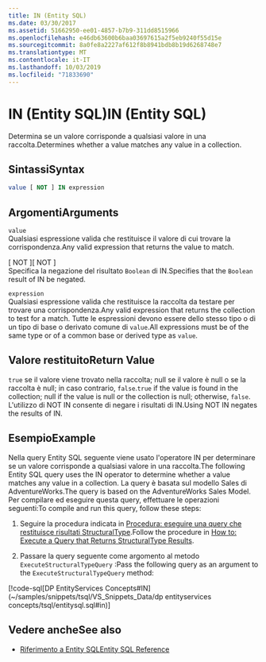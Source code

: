 ```yaml
---
title: IN (Entity SQL)
ms.date: 03/30/2017
ms.assetid: 51662950-ee01-4857-b7b9-311dd8515966
ms.openlocfilehash: e46db63600b6baa03697615a2f5eb9240f55d15e
ms.sourcegitcommit: 8a0fe8a2227af612f8b8941bdb8b19d6268748e7
ms.translationtype: MT
ms.contentlocale: it-IT
ms.lasthandoff: 10/03/2019
ms.locfileid: "71833690"
---
```

# <a name="in-entity-sql"></a><span data-ttu-id="ddb02-102">IN (Entity SQL)</span><span class="sxs-lookup"><span data-stu-id="ddb02-102">IN (Entity SQL)</span></span>
<span data-ttu-id="ddb02-103">Determina se un valore corrisponde a qualsiasi valore in una raccolta.</span><span class="sxs-lookup"><span data-stu-id="ddb02-103">Determines whether a value matches any value in a collection.</span></span>  
  
## <a name="syntax"></a><span data-ttu-id="ddb02-104">Sintassi</span><span class="sxs-lookup"><span data-stu-id="ddb02-104">Syntax</span></span>  
  
```sql  
value [ NOT ] IN expression  
```  
  
## <a name="arguments"></a><span data-ttu-id="ddb02-105">Argomenti</span><span class="sxs-lookup"><span data-stu-id="ddb02-105">Arguments</span></span>  
 `value`  
 <span data-ttu-id="ddb02-106">Qualsiasi espressione valida che restituisce il valore di cui trovare la corrispondenza.</span><span class="sxs-lookup"><span data-stu-id="ddb02-106">Any valid expression that returns the value to match.</span></span>  
  
 <span data-ttu-id="ddb02-107">[ NOT ]</span><span class="sxs-lookup"><span data-stu-id="ddb02-107">[ NOT ]</span></span>  
 <span data-ttu-id="ddb02-108">Specifica la negazione del risultato `Boolean` di IN.</span><span class="sxs-lookup"><span data-stu-id="ddb02-108">Specifies that the `Boolean` result of IN be negated.</span></span>  
  
 `expression`  
 <span data-ttu-id="ddb02-109">Qualsiasi espressione valida che restituisce la raccolta da testare per trovare una corrispondenza.</span><span class="sxs-lookup"><span data-stu-id="ddb02-109">Any valid expression that returns the collection to test for a match.</span></span> <span data-ttu-id="ddb02-110">Tutte le espressioni devono essere dello stesso tipo o di un tipo di base o derivato comune di `value`.</span><span class="sxs-lookup"><span data-stu-id="ddb02-110">All expressions must be of the same type or of a common base or derived type as `value`.</span></span>  
  
## <a name="return-value"></a><span data-ttu-id="ddb02-111">Valore restituito</span><span class="sxs-lookup"><span data-stu-id="ddb02-111">Return Value</span></span>  
 <span data-ttu-id="ddb02-112">`true` se il valore viene trovato nella raccolta; null se il valore è null o se la raccolta è null; in caso contrario, `false`.</span><span class="sxs-lookup"><span data-stu-id="ddb02-112">`true` if the value is found in the collection; null if the value is null or the collection is null; otherwise, `false`.</span></span> <span data-ttu-id="ddb02-113">L'utilizzo di NOT IN consente di negare i risultati di IN.</span><span class="sxs-lookup"><span data-stu-id="ddb02-113">Using NOT IN negates the results of IN.</span></span>  
  
## <a name="example"></a><span data-ttu-id="ddb02-114">Esempio</span><span class="sxs-lookup"><span data-stu-id="ddb02-114">Example</span></span>  
 <span data-ttu-id="ddb02-115">Nella query Entity SQL seguente viene usato l'operatore IN per determinare se un valore corrisponde a qualsiasi valore in una raccolta.</span><span class="sxs-lookup"><span data-stu-id="ddb02-115">The following Entity SQL query uses the IN operator to determine whether a value matches any value in a collection.</span></span> <span data-ttu-id="ddb02-116">La query è basata sul modello Sales di AdventureWorks.</span><span class="sxs-lookup"><span data-stu-id="ddb02-116">The query is based on the AdventureWorks Sales Model.</span></span> <span data-ttu-id="ddb02-117">Per compilare ed eseguire questa query, effettuare le operazioni seguenti:</span><span class="sxs-lookup"><span data-stu-id="ddb02-117">To compile and run this query, follow these steps:</span></span>  
  
1. <span data-ttu-id="ddb02-118">Seguire la procedura indicata in [Procedura: eseguire una query che restituisce risultati StructuralType](../how-to-execute-a-query-that-returns-structuraltype-results.md).</span><span class="sxs-lookup"><span data-stu-id="ddb02-118">Follow the procedure in [How to: Execute a Query that Returns StructuralType Results](../how-to-execute-a-query-that-returns-structuraltype-results.md).</span></span>  
  
2. <span data-ttu-id="ddb02-119">Passare la query seguente come argomento al metodo `ExecuteStructuralTypeQuery` :</span><span class="sxs-lookup"><span data-stu-id="ddb02-119">Pass the following query as an argument to the `ExecuteStructuralTypeQuery` method:</span></span>  
  
 [!code-sql[DP EntityServices Concepts#IN](~/samples/snippets/tsql/VS_Snippets_Data/dp entityservices concepts/tsql/entitysql.sql#in)]  
  
## <a name="see-also"></a><span data-ttu-id="ddb02-120">Vedere anche</span><span class="sxs-lookup"><span data-stu-id="ddb02-120">See also</span></span>

- [<span data-ttu-id="ddb02-121">Riferimento a Entity SQL</span><span class="sxs-lookup"><span data-stu-id="ddb02-121">Entity SQL Reference</span></span>](entity-sql-reference.md)
